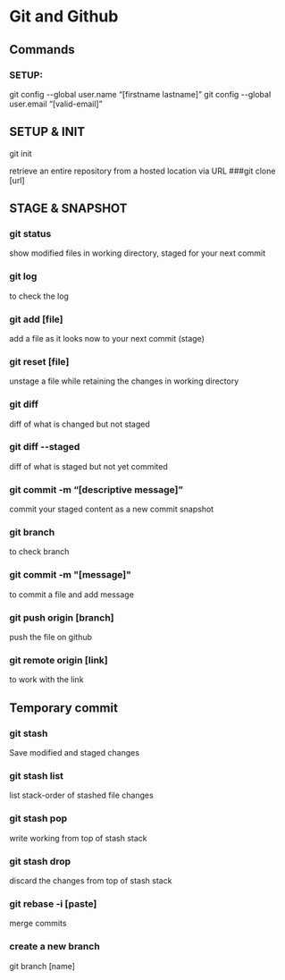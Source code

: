 # Git and Github


## Commands

### SETUP:
git config --global user.name “[firstname lastname]”
git config --global user.email “[valid-email]”

## SETUP & INIT
git init

 retrieve an entire repository from a hosted location via URL
###git clone [url]

## STAGE & SNAPSHOT

### git status
show modified files in working directory, staged for your next commit

### git log
to check the log 

### git add [file]
add a file as it looks now to your next commit (stage)

### git reset [file]
unstage a file while retaining the changes in working directory

### git diff
diff of what is changed but not staged

### git diff --staged
diff of what is staged but not yet commited

### git commit -m “[descriptive message]”
commit your staged content as a new commit snapshot

### git branch 
to check branch

### git commit -m "[message]"
to commit a file and add message

### git push origin [branch]
push the file on github

### git remote origin [link]
to work with the link

## Temporary commit

### git stash
Save modified and staged changes

### git stash list
list stack-order of stashed file changes

### git stash pop
write working from top of stash stack

### git stash drop
discard the changes from top of stash stack


### git rebase -i [paste]
merge commits

### create a new branch
git branch [name]


